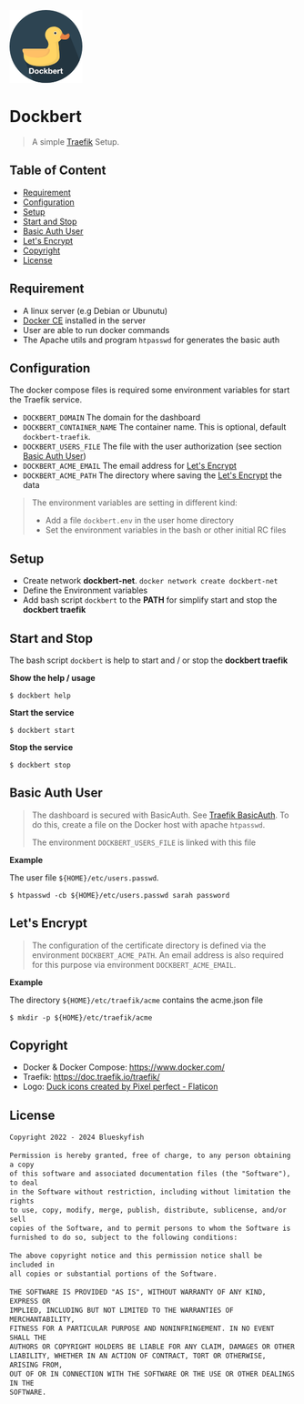 ![Dockbert](logo.png)

# Dockbert

> A simple [Traefik][traefik] Setup.

## Table of Content

- [Requirement](#requirement)
- [Configuration](#configuration)
- [Setup](#setup)
- [Start and Stop](#start-and-stop)
- [Basic Auth User](#basic-auth-user)
- [Let's Encrypt](#lets-encrypt)
- [Copyright](#copyright)
- [License](#license)

## Requirement

- A linux server (e.g Debian or Ubunutu)
- [Docker CE][docker] installed in the server
- User are able to run docker commands
- The Apache utils and program `htpasswd` for generates the basic auth

## Configuration

The docker compose files is required some environment variables for start the Traefik service.

- `DOCKBERT_DOMAIN` The domain for the dashboard
- `DOCKBERT_CONTAINER_NAME` The container name. This is optional, default `dockbert-traefik`.
- `DOCKBERT_USERS_FILE` The file with the user authorization (see section [Basic Auth User](#basic-auth-user))
- `DOCKBERT_ACME_EMAIL` The email address for [Let's Encrypt][letsencrypt]
- `DOCKBERT_ACME_PATH` The directory where saving the [Let's Encrypt][letsencrypt] the data

> The environment variables are setting in different kind:
>
> - Add a file `dockbert.env` in the user home directory
> - Set the environment variables in the bash or other initial RC files

## Setup

- Create network **dockbert-net**. `docker network create dockbert-net`
- Define the Environment variables
- Add bash script `dockbert` to the **PATH** for simplify start and stop the **dockbert traefik**

## Start and Stop

The bash script `dockbert` is help to start and / or stop the **dockbert traefik**

**Show the help / usage**

```shell
$ dockbert help
```

**Start the service**

```shell
$ dockbert start
```

**Stop the service**

```shell
$ dockbert stop
```

## Basic Auth User

> The dashboard is secured with BasicAuth. See [Traefik BasicAuth](https://doc.traefik.io/traefik/middlewares/http/basicauth/).
> To do this, create a file on the Docker host with apache `htpasswd`.
>
> The environment `DOCKBERT_USERS_FILE` is linked with this file

**Example**

The user file `${HOME}/etc/users.passwd`.

```shell
$ htpasswd -cb ${HOME}/etc/users.passwd sarah password
```

## Let's Encrypt

> The configuration of the certificate directory is defined via the environment `DOCKBERT_ACME_PATH`.
> An email address is also required for this purpose via environment `DOCKBERT_ACME_EMAIL`.

**Example**

The directory `${HOME}/etc/traefik/acme` contains the acme.json file

```shell
$ mkdir -p ${HOME}/etc/traefik/acme
```

## Copyright

- Docker & Docker Compose: <https://www.docker.com/>
- Traefik: <https://doc.traefik.io/traefik/>
- Logo: <a href="https://www.flaticon.com/free-icons/duck" title="duck icons" target="_blank">Duck icons created by Pixel perfect - Flaticon</a>

## License

```text
Copyright 2022 - 2024 Blueskyfish

Permission is hereby granted, free of charge, to any person obtaining a copy
of this software and associated documentation files (the "Software"), to deal
in the Software without restriction, including without limitation the rights
to use, copy, modify, merge, publish, distribute, sublicense, and/or sell
copies of the Software, and to permit persons to whom the Software is
furnished to do so, subject to the following conditions:

The above copyright notice and this permission notice shall be included in
all copies or substantial portions of the Software.

THE SOFTWARE IS PROVIDED "AS IS", WITHOUT WARRANTY OF ANY KIND, EXPRESS OR
IMPLIED, INCLUDING BUT NOT LIMITED TO THE WARRANTIES OF MERCHANTABILITY,
FITNESS FOR A PARTICULAR PURPOSE AND NONINFRINGEMENT. IN NO EVENT SHALL THE
AUTHORS OR COPYRIGHT HOLDERS BE LIABLE FOR ANY CLAIM, DAMAGES OR OTHER
LIABILITY, WHETHER IN AN ACTION OF CONTRACT, TORT OR OTHERWISE, ARISING FROM,
OUT OF OR IN CONNECTION WITH THE SOFTWARE OR THE USE OR OTHER DEALINGS IN THE
SOFTWARE.
```

[docker]: https://www.docker.com/
[traefik]: https://doc.traefik.io/traefik/
[letsencrypt]: https://letsencrypt.org/
